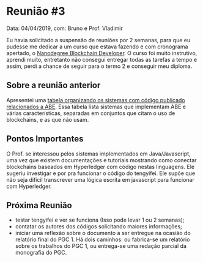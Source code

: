 # Reunião #3

Data: 04/04/2019,
com: Bruno e Prof. Vladimir

Eu havia solicitado a suspensão de reuniões por 2 semanas, para que eu pudesse me dedicar a um curso que estava fazendo e com cronograma apertado, o [Nanodegree Blockchain Developer](https://www.udacity.com/course/blockchain-developer-nanodegree--nd1309). O curso foi muito instrutivo, aprendi muito, entretanto não consegui entregar todas as tarefas a tempo e assim, perdi a chance de seguir para o termo 2 e conseguir meu diploma.

## Sobre a reunião anterior

Apresentei uma [tabela organizando os sistemas com código publicado relacionados a ABE](../../sistemas/README.md).
Essa tabela lista sistemas que implementam ABE e várias características, separadas em conjuntos que citam o uso de blockchains, e as que não usam.

## Pontos Importantes

O Prof. se interessou pelos sistemas implementados em Java/Javascript, uma vez que existem documentações e tutoriais mostrando como conectar blockchains baseados em Hyperledger com código nestas linguagens. Ele sugeriu investigar e por pra funcionar o código do tengyifei. Ele supõe que não seja difícil transcrever uma lógica escrita em javascript para funcionar com Hyperledger.

## Próxima Reunião

- testar tengyifei e ver se funciona (Isso pode levar 1 ou 2 semanas);
- contatar os autores dos códigos solicitando maiores informações;
- iniciar uma reflexão sobre o documento a ser entregue na ocasião do relatório final do PGC 1. Há dois caminhos: ou fabrica-se um relatório sobre os trabalhos do PGC 1, ou entrega-se uma redação parcial da monografia do PGC.